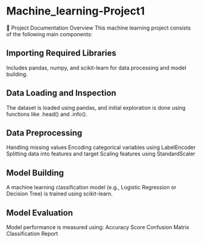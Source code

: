 # Machine_learning-Project1

📝 Project Documentation Overview
This machine learning project consists of the following main components:

Importing Required Libraries
----------------------------
Includes pandas, numpy, and scikit-learn for data processing and model building.

Data Loading and Inspection
----------------------------
The dataset is loaded using pandas, and initial exploration is done using functions like .head() and .info().

Data Preprocessing
-------------------
Handling missing values
Encoding categorical variables using LabelEncoder
Splitting data into features and target
Scaling features using StandardScaler

Model Building
---------------
A machine learning classification model (e.g., Logistic Regression or Decision Tree) is trained using scikit-learn.

Model Evaluation
-----------------
Model performance is measured using:
Accuracy Score
Confusion Matrix
Classification Report

